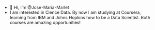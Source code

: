 - 👋 Hi, I’m @Jose-Maria-Marlet
- I am interested in Cience Data. By now I am studying at Coursera, learning from IBM and Johns Hopkins how to be a Data Scientist. Both courses are amazing opportunities! 

<!---
Jose-Maria-Marlet/Jose-Maria-Marlet is a ✨ special ✨ repository because its `README.md` (this file) appears on your GitHub profile.
You can click the Preview link to take a look at your changes.
--->
